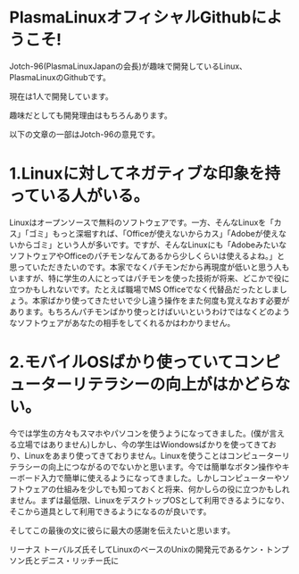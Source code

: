 # PlasmaLinuxオフィシャルGithubにようこそ!

<!--
![Animated](https://user-images.githubusercontent.com/107109450/192131272-3e34ae55-3c04-47cc-a368-a1faa82c48cf.png)
-->

Jotch-96(PlasmaLinuxJapanの会長)が趣味で開発しているLinux、PlasmaLinuxのGithubです。

現在は1人で開発しています。

趣味だとしても開発理由はもちろんあります。

以下の文章の一部はJotch-96の意見です。

# 1.Linuxに対してネガティブな印象を持っている人がいる。

Linuxはオープンソースで無料のソフトウェアです。一方、そんなLinuxを「カス」「ゴミ」もっと深堀すれば、「Officeが使えないからカス」「Adobeが使えないからゴミ」という人が多いです。ですが、そんなLinuxにも「AdobeみたいなソフトウェアやOfficeのパチモンなんてあるから少しくらいは使えるよね。」と思っていただきたいのです。本家でなくパチモンだから再現度が低いと思う人もいますが、特に学生の人にとってはパチモンを使った技術が将来、どこかで役に立つかもしれないです。たとえば職場でMS Officeでなく代替品だったとしましょう。本家ばかり使ってきたせいで少し違う操作をまた何度も覚えなおす必要があります。もちろんパチモンばかり使っとけばいいというわけではなくどのようなソフトウェアがあなたの相手をしてくれるかはわかりません。

# 2.モバイルOSばかり使っていてコンピューターリテラシーの向上がはかどらない。

今では学生の方々もスマホやパソコンを使うようになってきました。(僕が言える立場ではありません)しかし、今の学生はWiondowsばかりを使ってきており、Linuxをあまり使ってきておりません。Linuxを使うことはコンピューターリテラシーの向上につながるのでないかと思います。今では簡単なボタン操作やキーボード入力で簡単に使えるようになってきました。しかしコンピューターやソフトウェアの仕組みを少しでも知っておくと将来、何かしらの役に立つかもしれません。まずは最低限、LinuxをデスクトップOSとして利用できるようになり、そこから道具として利用できるようになるのが良いです。

そしてこの最後の文に彼らに最大の感謝を伝えたいと思います。

リーナス トーバルズ氏そしてLinuxのベースのUnixの開発元であるケン・トンプソン氏とデニス・リッチー氏に
